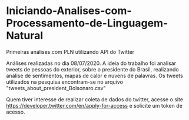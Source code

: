 # Iniciando-Analises-com-Processamento-de-Linguagem-Natural
Primeiras análises com PLN utilizando API do Twitter

Análises realizadas no dia 08/07/2020. A ideia do trabalho foi analisar tweets de pessoas do exterior, sobre o presidente do Brasil, realizando análise de sentimentos, mapas de calor e nuvens de palavras. Os tweets utilizados na pesquisa encontram-se no arquivo "tweets_about_president_Bolsonaro.csv"

Quem tiver interesse de realizar coleta de dados do twitter, acesse o site https://developer.twitter.com/en/apply-for-access e solicite um token de acesso.
